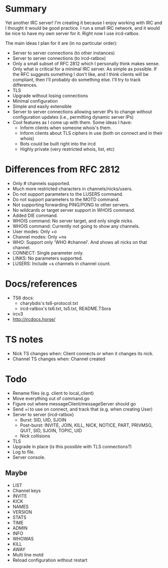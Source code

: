 # Summary

Yet another IRC server! I'm creating it because I enjoy working with IRC and I
thought it would be good practice. I run a small IRC network, and it would be
nice to have my own server for it. Right now I use ircd-ratbox.

The main ideas I plan for it are (in no particular order):

  * Server to server connections (to other instances)
  * Server to server connections (to ircd-ratbox)
  * Only a small subset of RFC 2812 which I personally think makes sense. Only
    what is critical for a minimal IRC server. As simple as possible. If the
    RFC suggests something I don't like, and I think clients will be compliant,
    then I'll probably do something else. I'll try to track differences.
  * TLS
  * Upgrade without losing connections
  * Minimal configuration
  * Simple and easily extensible
  * Server to server connections allowing server IPs to change without
    configuration updates (i.e., permitting dynamic server IPs)
  * Cool features as I come up with them. Some ideas I have:
    * Inform clients when someone whois's them.
    * Inform clients about TLS ciphers in use (both on connect and in their
      whois)
    * Bots could be built right into the ircd
    * Highly private (very restricted whois, list, etc)


# Differences from RFC 2812

  * Only # channels supported.
  * Much more restricted characters in channels/nicks/users.
  * Do not support parameters to the LUSERS command.
  * Do not support parameters to the MOTD command.
  * Not supporting forwarding PING/PONG to other servers.
  * No wildcards or target server support in WHOIS command.
  * Added DIE command.
  * WHOIS command: No server target, and only single nicks.
  * WHOIS command: Currently not going to show any channels.
  * User modes: Only +o
  * Channel modes: Only +ns
  * WHO: Support only 'WHO #channel'. And shows all nicks on that channel.
  * CONNECT: Single parameter only.
  * LINKS: No parameters supported.
  * LUSERS: Include +s channels in channel count.


# Docs/references

  * TS6 docs:
    * charybdis's ts6-protocol.txt
    * ircd-ratbox's ts6.txt, ts5.txt, README.TSora
  * ircv3
  * http://ircdocs.horse/


# TS notes

  * Nick TS changes when: Client connects or when it changes its nick.
  * Channel TS changes when: Channel created


# Todo

  * Rename files (e.g. client to local_client)
  * Move everything out of command.go
  * Figure out where messageClient/messageServer should go
  * Send +i to use on connect, and track that (e.g. when creating User)
  * Server to server (ircd-ratbox)
    * Burst: SID, UID, SJOIN
    * Post-burst: INVITE, JOIN, KILL, NICK, NOTICE, PART, PRIVMSG, QUIT, SID,
      SJOIN, TOPIC, UID
    * Nick collisions
  * TLS
  * Upgrade in place (is this possible with TLS connections?)
  * Log to file.
  * Server console.


## Maybe

  * LIST
  * Channel keys
  * INVITE
  * KICK
  * NAMES
  * VERSION
  * STATS
  * TIME
  * ADMIN
  * INFO
  * WHOWAS
  * KILL
  * AWAY
  * Multi line motd
  * Reload configuration without restart
